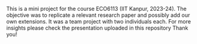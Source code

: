 This is a mini project for the course ECO6113 (IIT Kanpur, 2023-24). The objective was to replicate a relevant research paper and possibly add our own extensions. 
It was a team project with two individuals each.
For more insights please check the presentation uploaded in this repository
Thank you!
